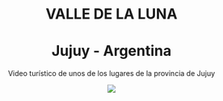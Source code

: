 <div align="center">
    <h1>VALLE DE LA LUNA</h1>
    <h1>Jujuy - Argentina</h1>
    <p>Video turístico de unos de los lugares de la provincia de Jujuy</p>
    <img src="https://i.postimg.cc/02fDDwXX/Nombre.png">
</div>
